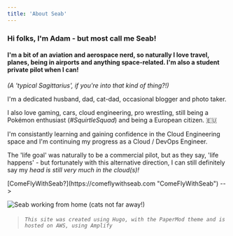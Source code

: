 ```yaml
---
title: 'About Seab'
---
```


### Hi folks, I'm Adam - but most call me Seab!  

#### I'm a bit of an aviation and aerospace nerd, so naturally I love travel, planes, being in airports and anything space-related. I'm also a student private pilot when I can!

*(A 'typical Sagittarius', if you're into that kind of thing?!)*

I'm a dedicated husband, dad, cat-dad, occasional blogger and photo taker.

I also love gaming, cars, cloud engineering, pro wrestling, still being a Pokémon enthusiast (*#SquirtleSquad*) and being a European citizen. 🇪🇺

I'm consistantly learning and gaining confidence in the Cloud Engineering space and I'm continuing my progress as a Cloud / DevOps Engineer.  

The 'life goal' was naturally to be a commercial pilot, but as they say, 'life happens' - but fortunately with this alternative direction, I can still definitely say my *head is still very much in the cloud(s)!*

<!-- > Like aviation too? How about you check out --> [ComeFlyWithSeab?](https://comeflywithseab.com "ComeFlyWithSeab")  -->

![Seab working from home (cats not far away!)](/img/seabwfh.webp "Seab working from home (cats not far away!)")

> ###### `This site was created using Hugo, with the PaperMod theme and is hosted on AWS, using Amplify`